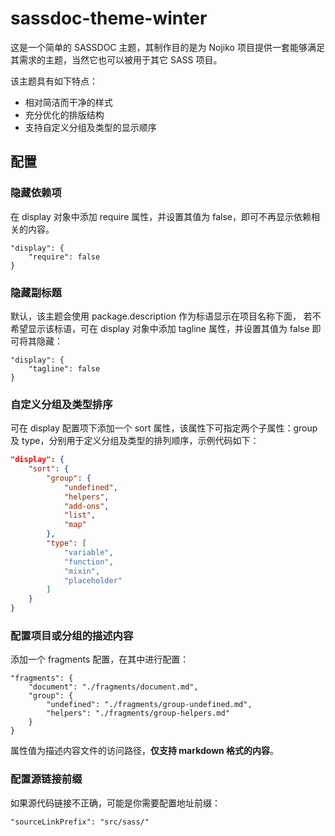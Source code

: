 # sassdoc-theme-winter

这是一个简单的 SASSDOC 主题，其制作目的是为 Nojiko 项目提供一套能够满足其需求的主题，当然它也可以被用于其它 SASS 项目。

该主题具有如下特点：

- 相对简洁而干净的样式
- 充分优化的排版结构
- 支持自定义分组及类型的显示顺序

## 配置

### 隐藏依赖项

在 display 对象中添加 require 属性，并设置其值为 false，即可不再显示依赖相关的内容。

```
"display": {
    "require": false
}
```

### 隐藏副标题

默认，该主题会使用 package.description 作为标语显示在项目名称下面，
若不希望显示该标语，可在 display 对象中添加 tagline 属性，并设置其值为 false 即可将其隐藏：

```
"display": {
    "tagline": false
}
```

### 自定义分组及类型排序

可在 display 配置项下添加一个 sort 属性，该属性下可指定两个子属性：group 及 type，分别用于定义分组及类型的排列顺序，示例代码如下：

``` json
"display": {
    "sort": {
        "group": {
            "undefined",
            "helpers",
            "add-ons",
            "list",
            "map"
        },
        "type": [
            "variable",
            "function",
            "mixin",
            "placeholder"
        ]
    }
}
```

### 配置项目或分组的描述内容

添加一个 fragments 配置，在其中进行配置：

```
"fragments": {
    "document": "./fragments/document.md",
    "group": {
        "undefined": "./fragments/group-undefined.md",
        "helpers": "./fragments/group-helpers.md"
    }
}
```

属性值为描述内容文件的访问路径，**仅支持 markdown 格式的内容**。


### 配置源链接前缀

如果源代码链接不正确，可能是你需要配置地址前缀：

```
"sourceLinkPrefix": "src/sass/"
```
